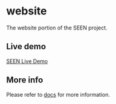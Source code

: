# website

The website portion of the SEEN project.

## Live demo

[SEEN Live Demo](http://seen.akd.io/)

## More info

Please refer to [docs](https://github.com/seenproject/docs) for more information.
